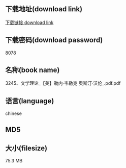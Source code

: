 ## 下载地址(download link)
[下载链接 download link](https://voluble-croquembouche-d321dc.netlify.app/?s=3245%E3%80%81%E6%96%87%E5%AD%A6%E7%90%86%E8%AE%BA_%E3%80%90%E7%BE%8E%E3%80%91%E5%8B%92%E5%86%85%C2%B7%E9%9F%A6%E5%8B%92%E5%85%8B+%E5%A5%A5%E6%96%AF%E6%B1%80%C2%B7%E6%B2%83%E4%BC%A6_.pdf)

## 下载密码(download password)
8078

## 名称(book name)
3245、文学理论_【美】勒内·韦勒克 奥斯汀·沃伦_.pdf.pdf

## 语言(language)
chinese

## MD5


## 大小(filesize)
75.3 MB
